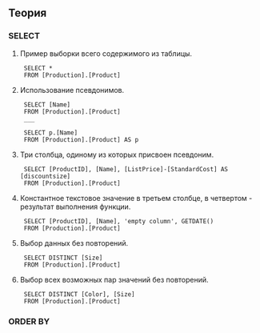 ## Теория
### SELECT
1. Пример выборки всего содержимого из таблицы.

        SELECT *
        FROM [Production].[Product]
        
2. Использование псевдонимов.

        SELECT [Name]
        FROM [Production].[Product]
        ___

        SELECT p.[Name]
        FROM [Production].[Product] AS p        
3. Три столбца, одиному из которых присвоен псевдоним.
 
        SELECT [ProductID], [Name], [ListPrice]-[StandardCost] AS [discountsize]
        FROM [Production].[Product]
4. Константное текстовое значение в третьем столбце, в четвертом - результат выполнения функции.

        SELECT [ProductID], [Name], 'empty column', GETDATE()
        FROM [Production].[Product]
5. Выбор данных без повторений.

        SELECT DISTINCT [Size]
        FROM [Production].[Product]
6. Выбор всех возможных пар значений без повторений.

        SELECT DISTINCT [Color], [Size]
        FROM [Production].[Product]
### ORDER BY
